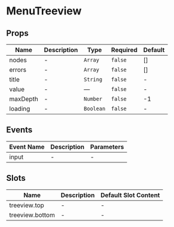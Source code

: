 # MenuTreeview

## Props

<!-- @vuese:MenuTreeview:props:start -->

|Name|Description|Type|Required|Default|
|---|---|---|---|---|
|nodes|-|`Array`|`false`|[]|
|errors|-|`Array`|`false`|[]|
|title|-|`String`|`false`|-|
|value|-|—|`false`|-|
|maxDepth|-|`Number`|`false`|-1|
|loading|-|`Boolean`|`false`|-|

<!-- @vuese:MenuTreeview:props:end -->


## Events

<!-- @vuese:MenuTreeview:events:start -->

|Event Name|Description|Parameters|
|---|---|---|
|input|-|-|

<!-- @vuese:MenuTreeview:events:end -->


## Slots

<!-- @vuese:MenuTreeview:slots:start -->

|Name|Description|Default Slot Content|
|---|---|---|
|treeview.top|-|-|
|treeview.bottom|-|-|

<!-- @vuese:MenuTreeview:slots:end -->


